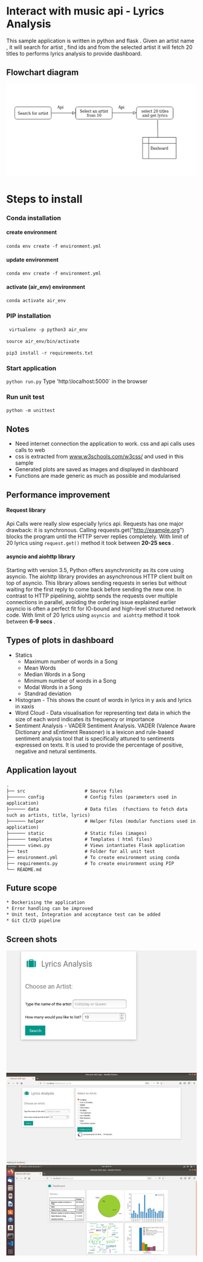 # Interact with music api - Lyrics Analysis

 This sample application is written in python and flask . Given an artist name , it will search for artist , find ids and from the selected artist it will fetch 20 titles to performs lyrics analysis to provide dashboard. 

## Flowchart diagram 
![Flowchart ](/src/static/flowchart.png)

# Steps to install 

### Conda installation 

#### create environment  
`conda env create -f environment.yml`

#### update environment 
`conda env create -f environment.yml`

####  activate (air_env) environment
`conda activate air_env`

###  PIP installation

` virtualenv -p python3 air_env`

`source air_env/bin/activate`

`pip3 install -r requirements.txt`

###  Start application

`python run.py`
 Type 'http:\localhost:5000` in the browser 

### Run unit test 
`python -m unittest`

## Notes

* Need internet connection the application to work. css and api calls uses  calls to web
* css is extracted from www.w3schools.com/w3css/ and used in this sample 
* Generated plots are saved as images and displayed in dashboard
* Functions are made generic as much as possible and modularised 

## Performance improvement 

#### Request library 
Api Calls were really slow especially lyrics api. Requests  has one major drawback: it is synchronous. Calling requests.get("http://example.org") blocks the program until the HTTP server replies completely. With limit of 20 lyrics using  `request.get()` method  it took between **20-25 secs** . 

#### asyncio and aiohttp  library
Starting with version 3.5, Python offers asynchronicity as its core using asyncio. The aiohttp library provides an asynchronous HTTP client built on top of asyncio. This library allows sending requests in series but without waiting for the first reply to come back before sending the new one. In contrast to HTTP pipelining, aiohttp sends the requests over multiple connections in parallel, avoiding the ordering issue explained earlier
asyncio is often a perfect fit for IO-bound and high-level structured network code.
With limit of 20 lyrics using  `asyncio and aiohttp` method  it took between **6-9 secs** . 

## Types of plots in dashboard 
* Statics
    * Maximum number of words in a Song
    * Mean Words 
    * Median Words in a Song
    * Minimum number of words in a Song
    * Modal Words in a Song
    * Standrad deviation 
* Histogram - This shows the count of words in lyrics in y axis and lyrics in xaxis
* Word Cloud - Data visualisation for representing text data in which the size of each word indicates its frequency or importance
* Sentiment Analysis - VADER Sentiment Analysis. VADER (Valence Aware Dictionary and sEntiment Reasoner) is a lexicon and rule-based sentiment analysis tool that is specifically attuned to sentiments expressed on texts. It is used to provide the percentage of positive, negative and netural sentiments. 

## Application layout

    .
    ├── src                      # Source files
    ├────── config               # Config files (parameters used in application)
    ├────── data                 # Data files  (functions to fetch data such as artists, title, lyrics)
    ├────── helper               # Helper files (modular functions used in application)
    ├────── static               # Static files (images)
    ├────── templates            # Templates ( html files)
    ├────── views.py             # Views intantiates Flask application
    ├── test                     # Folder for all unit test
    ├── environment.yml          # To create environment using conda
    ├── requirements.py          # To create environment using PIP
    └── README.md

## Future scope 

    * Dockerising the application
    * Error handling can be improved
    * Unit test, Integration and acceptance test can be added 
    * Git CI/CD pipeline 
    
## Screen shots 
![Page 1 ](/src/static/Choose.png)
![Page 2 ](/src/static/Songselection.png)
![Page 3 ](/src/static/Dashboard.png)


